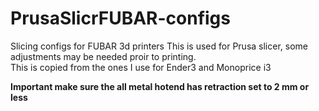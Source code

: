 # PrusaSlicrFUBAR-configs
Slicing configs for FUBAR 3d printers
This is used for Prusa slicer, some adjustments may be needed proir to printing.  
This is copied from the ones I use for Ender3 and Monoprice i3

**Important make sure the all metal hotend has retraction set to 2 mm or less**

